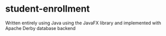 # student-enrollment
Written entirely using Java using the JavaFX library and implemented with Apache Derby database backend
